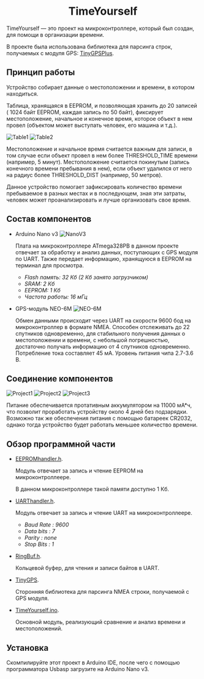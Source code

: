 <h1 align="center" style="border-bottom: none">
	TimeYourself
</h1>

TimeYourself — это проект на микроконтроллере, который был создан, для помощи в организации времени.

В проекте была использована библиотека для парсинга строк, получаемых с модуля GPS: [TinyGPSPlus](https://github.com/mikalhart/TinyGPSPlus).

## Принцип работы

  Устройство собирает данные о местоположении и времени, в котором находиться.

  Таблица, хранящаяся в EEPROM, и позволяющая хранить до 20 записей ( 1024 байт EEPROM, каждая запись по 50 байт), фиксирует местоположение, начальное и конечное время, которое объект в нем провел (объектом может выступать человек, его машина и т.д.).

  ![Table1](documentation/images/Table1.png) 
  ![Table2](documentation/images/Table2.png) 

  Местоположение и начальное время считается важным для записи, в том случае если объект провел в нем более THRESHOLD_TIME времени (например, 5 минут). Местоположение считается покинутым (запись конечного времени пребывания в нем), если объект удалился от него на радиус более THRESHOLD_DIST (например, 50 метров).

  Данное устройство помогает зафиксировать количество времени пребываемое в разных местах и в последующем, зная эти затраты, человек может проанализировать и лучше организовать свое время.
  
## Состав компонентов
* Arduino Nano v3
  ![NanoV3](documentation/images/Arduino-Nano-V3.jpg)
  
  Плата на микроконтроллере ATmega328PB в данном проекте отвечает за обработку и анализ данных, поступающих с GPS модуля по UART. Также передает информацию, хранящуюся в EEPROM на терминал для просмотра. 
  - _Flash память: 32 Кб (2 Кб занято загрузчиком)_
  - _SRAM: 2 Кб_
  - _EEPROM: 1 Кб_
  - _Частота работы: 16 мГц_
 
* GPS-модуль NEO-6M
  ![NEO-6M](documentation/images/GpsNeo.jpg)

  Обмен данными происходит через UART на скорости 9600 бод на микроконтроллер в формате NMEA. Способен отслеживать до 22 спутников одновременно, для стабильного получения данных о местоположении и времени, с небольшой погрешностью, достаточно получать информацию от 4 спутников одновременно. Потребление тока составляет 45 мА. Уровень питания чипа 2.7-3.6 В.

## Соединение компонентов

  ![Project1](documentation/images/Project1.jpg)
  ![Project2](documentation/images/Project2.jpg)
  ![Project3](documentation/images/Project3.jpg)

  Питание обеспечивается протативным аккумулятором на 11000 мА*ч, что позволит проработать устройству около 4 дней без подзарядки. Возможно так же обеспечения питания с помощью батареек CR2032, однако тогда устройство будет работать меньшее количество времени.
      
## Обзор программной части

* [EEPROMhandler.h](EEPROMhandler.h).
  
  Модуль отвечает за запись и чтение EEPROM на микроконтроллеере.
  
  В данном микроконтроллере такой памяти доступно 1 Кб.

* [UARThandler.h](UARThandler.h).
  
  Модуль отвечает за запись и чтение UART на микроконтроллеере.

  - _Baud Rate : 9600_
  - _Data bits : 7_
  - _Parity : none_
  - _Stop Bits : 1_
 
* [RingBuf.h](RingBuf.h).
  
  Кольцевой буфер, для чтения и записи байтов в UART.

* [TinyGPS](https://github.com/GordonNotCole/TinyGps-submodule/tree/2fd546fe0d1f096c6bf9958c90d4f542e8abd066).
  
  Сторонняя библиотека для парсинга NMEA строки, получаемой с GPS модуля.

* [TimeYourself.ino](TimeYourself.ino).
  
  Основной модуль, реализующий сравнение и анализ времени и местоположений.
    
## Установка
Скомпилируйте этот проект в Arduino IDE, после чего с помощью программатора Usbasp загрузите на Arduino Nano v3.


